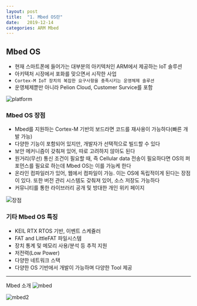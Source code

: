 ```yaml
---
layout: post
title:  "1. Mbed OS란"
date:   2019-12-14
categories: ARM Mbed
---
```


## Mbed OS
  - 현재 스마트폰에 들어가는 대부분의 아키텍처인 ARM에서 제공하는 IoT 솔루션
  - 아키텍처 시장에서 포화를 맞으면서 시작한 사업
  - `Cortex-M IoT 장치의 복잡한 요구사항을 충족시키는 운영체제 솔루션`
  - 운영체제뿐만 아니라 Pelion Cloud, Customer Survice를 포함

  ![platform](https://drive.google.com/uc?id=1TQxG2_KgP0FBrqfQNl4l3oQyUhsiIy8C)

### Mbed OS 장점
  - Mbed를 지원하는 Cortex-M 기반의 보드라면 코드를 재사용이 가능하다(빠른 개발 가능)
  - 다양한 기능이 포함되어 있지만, 개발자가 선택적으로 빌드할 수 있다
  - 보안 메커니즘이 갖춰져 있어, 따로 고려하지 않아도 된다
  - 원거리(무선) 통신 조건이 필요할 때, 즉 Cellular data 전송이 필요하다면 OS의 퍼포먼스를 필요로 하는데 Mbed OS는 이를 가능케 한다
  - 온라인 컴파일러가 있어, 웹에서 컴파일이 가능. 이는 OS에 독립적이게 된다는 장점이 있다. 또한 버전 관리 시스템도 갖춰져 있어, 소스 저장도 가능하다
  - 커뮤니티를 통한 라이브러리 공개 및 방대한 개인 위키 페이지

  ![장점](https://drive.google.com/uc?id=1Rv2fu4XXkEUIFAiBXFUnNo0z8QdqPXXV)


### 기타 Mbed OS 특징
  - KEIL RTX RTOS 기반, 이벤트 스케쥴러
  - FAT and LittleFAT 파일시스템
  - 장치 통계 및 메모리 사용/분석 등 추적 지원
  - 저전력(Low Power)
  - 다양한 네트워크 스택
  - 다양한 OS 기반에서 개발이 가능하며 다양한 Tool 제공

  
---
Mbed 소개
![mbed](https://drive.google.com/uc?id=1kQ_eb8KyvLvftEqA9thRrp-6_Afe1DKa)

![mbed2](https://drive.google.com/uc?id=1QmE7a4P8dT6p0jnbi140xYkEAn9qnkuT)
